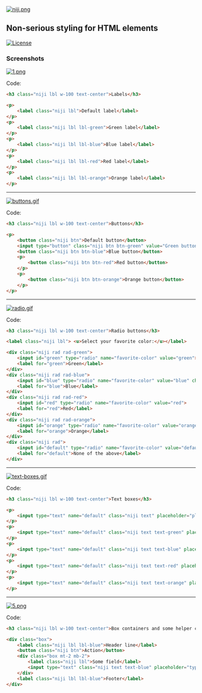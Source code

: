 [![niji.png](https://i.postimg.cc/Qtnp8yc8/niji.png)](https://postimg.cc/MMVcttsN)

## Non-serious styling for HTML elements

[![License](http://img.shields.io/:license-MIT-blue.svg)](https://github.com/tavuntu/niji/blob/master/LICENSE.md)

### Screenshots

[![1.png](https://i.postimg.cc/MZDsX95B/labels.png)](https://i.postimg.cc/MZDsX95B/labels.png)

Code:
```html
<h3 class="niji lbl w-100 text-center">Labels</h3>

<p>
    <label class="niji lbl">Default label</label>
</p>
<p>
    <label class="niji lbl lbl-green">Green label</label>
</p>
<p>
    <label class="niji lbl lbl-blue">Blue label</label>
</p>
<p>
    <label class="niji lbl lbl-red">Red label</label>
</p>
<p>
    <label class="niji lbl lbl-orange">Orange label</label>
</p>
```
---
[![buttons.gif](https://i.postimg.cc/GtcqqDL9/buttons.gif)](https://i.postimg.cc/GtcqqDL9/buttons.gif)

Code:
```html
<h3 class="niji lbl w-100 text-center">Buttons</h3>

<p>
    <button class="niji btn">Default button</button>
    <input type="button" class="niji btn btn-green" value="Green button"></input>
    <button class="niji btn btn-blue">Blue button</button>
    <p>
        <button class="niji btn btn-red">Red button</button>
    </p>
    <p>
        <button class="niji btn btn-orange">Orange button</button>
    </p>
</p>
```
---
[![radio.gif](https://i.postimg.cc/nhsTRpJK/radio.gif)](https://i.postimg.cc/nhsTRpJK/radio.gif)

Code:
```html
<h3 class="niji lbl w-100 text-center">Radio buttons</h3>

<label class="niji lbl"> <u>Select your favorite color:</u></label>

<div class="niji rad rad-green">
    <input id="green" type="radio" name="favorite-color" value="green">
    <label for="green">Green</label>
</div>
<div class="niji rad rad-blue">
    <input id="blue" type="radio" name="favorite-color" value="blue" checked="checked">
    <label for="blue">Blue</label>
</div>
<div class="niji rad rad-red">
    <input id="red" type="radio" name="favorite-color" value="red">
    <label for="red">Red</label>
</div>
<div class="niji rad rad-orange">
    <input id="orange" type="radio" name="favorite-color" value="orange">
    <label for="orange">Orange</label>
</div>
<div class="niji rad">
    <input id="default" type="radio" name="favorite-color" value="default">
    <label for="default">None of the above</label>
</div>
```
---
[![text-boxes.gif](https://i.postimg.cc/P5By09Xg/text.gif)](https://i.postimg.cc/P5By09Xg/text.gif)

Code:
```html
<h3 class="niji lbl w-100 text-center">Text boxes</h3>

<p>
    <input type="text" name="default" class="niji text" placeholder="placeholder" />
</p>
<p>
    <input type="text" name="default" class="niji text text-green" placeholder="placeholder" />
</p>
<p>
    <input type="text" name="default" class="niji text text-blue" placeholder="placeholder" />
</p>
<p>
    <input type="text" name="default" class="niji text text-red" placeholder="placeholder" />
</p>
<p>
    <input type="text" name="default" class="niji text text-orange" placeholder="placeholder" />
</p>
```
---
[![5.png](https://i.postimg.cc/2y2TJ5yG/helpers.png)](https://i.postimg.cc/2y2TJ5yG/helpers.png)

Code:
```html
<h3 class="niji lbl w-100 text-center">Box containers and some helper classes</h3>

<div class="box">
    <label class="niji lbl lbl-blue">Header line</label>
    <button class="niji btn">Action</button>
    <div class="box mt-2 mb-2">
        <label class="niji lbl">Some field</label>
        <input type="text" class="niji text text-blue" placeholder="type here">
    </div>
    <label class="niji lbl lbl-blue">Footer</label>
</div>
```
